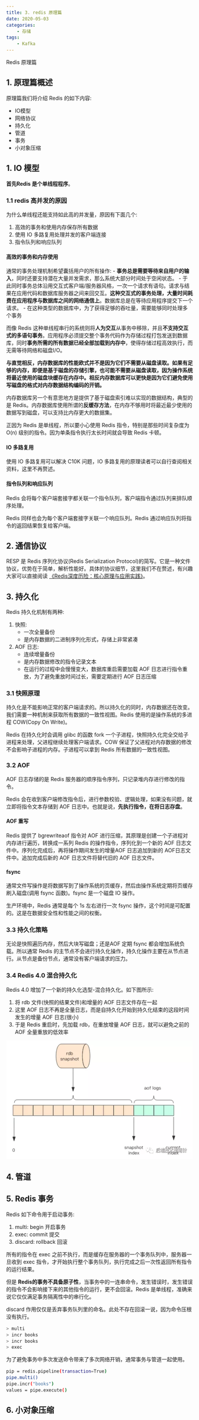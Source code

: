 ```yaml
---
title: 3. redis 原理篇
date: 2020-05-03
categories:
    - 存储
tags:
    - Kafka
---
```


Redis 原理篇

<!-- more -->

## 1. 原理篇概述
原理篇我们将介绍 Redis 的如下内容:
- IO模型
- 网络协议
- 持久化
- 管道
- 事务
- 小对象压缩

## 1. IO 模型
**首先Redis 是个单线程程序**。

### 1.1 redis 高并发的原因
为什么单线程还能支持如此高的并发量，原因有下面几个:
1. 高效的事务和使用内存保存所有数据
2. 使用 IO 多路复用处理并发的客户端连接
3. 指令队列和响应队列

#### 高效的事务和内存使用
通常的事务处理机制希望囊括用户的所有操作:
    - **事务总是需要等待来自用户的输入**，同时还要支持潜在大量并发需求，那么系统大部分时间处于空闲状态。
    - 于此同时事务总体沿用交互式客户端/服务器风格，一次一个请求有语句。请求与结果在应用代码和数据库服务器之间来回交互。**这种交互式的事务处理，大量时间耗费在应用程序与数据库之间的网络通信上**。数据库总是在等待应用程序提交下一个请求。
    - 在这种类型的数据库中，为了获得足够的吞吐量，需要能够同时处理多个事务

而像 Redis 这种单线程串行的系统则将**人为交互**从事务中移除，并且**不支持交互式的多语句事务**。应用程序必须提交整个事务代码作为存储过程打包发送到数据库，同时**事务所需的所有数据已经全部加载到内存中**，使得存储过程高效执行，而无需等待网络和磁盘I/O。

**与直觉相反，内存数据库的性能欧式并不是因为它们不需要从磁盘读取。如果有足够的内存，即便是基于磁盘的存储引擎，也可能不需要从磁盘读取，因为操作系统将最近使用的磁盘块缓存在内存中。相反内存数据库可以更快是因为它们避免使用写磁盘的格式对内存数据结构编码的开销。**

内存数据库另一个有意思地方是提供了基于磁盘索引难以实现的数据结构，典型的是 Redis。内存数据库使用所谓的**反缓存方法**，在内存不够用时将最近最少使用的数据写到磁盘，可以支持比内存更大的数据集。

正因为 Redis 是单线程，所以要小心使用 Redis 指令，特别是那些时间复杂度为 O(n) 级别的指令。因为单条指令执行太长时间就会导致 Redis 卡顿。

#### IO 多路复用
使用 IO 多路复用可以解决 C10K 问题，IO 多路复用的原理读者可以自行查阅相关资料，这里不再赘述。

#### 指令队列和响应队列
Redis 会将每个客户端套接字都关联一个指令队列，客户端指令通过队列来排队顺序处理。

Redis 同样也会为每个客户端套接字关联一个响应队列。Redis 通过响应队列将指令的返回结果恢复给客户端。

## 2. 通信协议
RESP 是 Redis 序列化协议(Redis Serialization Protocol)的简写。它是一种文件协议，优势在于简单，解析性能好。具体的协议细节，这里我们不在赘述，有兴趣大家可以直接阅读 [《Redis深度历险：核心原理与应用实践》](https://book.douban.com/subject/30386804/)。

## 3. 持久化
Redis 持久化机制有两种:
1. 快照: 
    - 一次全量备份
    - 是内存数据的二进制序列化形式，存储上非常紧凑
2. AOF 日志:
    - 连续增量备份
    - 是内存数据修改的指令记录文本
    - 在运行的过程中会慢慢变大，数据库重启需要加载 AOF 日志进行指令重放，为了避免重放时间过长，需要定期进行 AOF 日志压缩

### 3.1 快照原理
持久化是不能影响正常的客户端请求的。所以持久化的同时，内存数据还在改变。我们需要一种机制来获取所有数据的一致性视图。Redis 使用的是操作系统的多进程 COW(Copy On Write)。

Redis 在持久化时会调用 glibc 的函数 fork 一个子进程，快照持久化完全交给子进程来处理，父进程继续处理客户端请求。COW 保证了父进程对内存数据的修改不会影响子进程的内存。子进程可以拿到 Redis 所有数据的一致性视图。

### 3.2 AOF
AOF 日志存储的是 Redis 服务器的顺序指令序列，只记录堆内存进行修改的指令。

Redis 会在收到客户端修改指令后，进行参数校验、逻辑处理，如果没有问题，就立即将指令文本存储到 AOF 日志中。也就是说，**先执行指令，在将日志存盘**。

#### AOF 重写
Redis 提供了 bgrewriteaof 指令对 AOF 进行压缩，其原理是创建一个子进程对内存进行遍历，转换成一系列 Redis 的操作指令，序列化到一个新的 AOF 日志文件中。序列化完成后，再将操作期间发生的增量AOF 日志追加到新的 AOF日志文件中。追加完成后新的 AOF 日志文件将替代旧的 AOF 日志文件。

#### fsync 
通常文件写操作是将数据写到了操作系统的页缓存，然后由操作系统定期将页缓存刷入磁盘(调用 fsync 函数)。fsync 是一个磁盘 IO 操作。

生产环境中，Redis 通常是每个 1s 左右进行一次 fsync 操作，这个时间是可配置的。这是在数据安全性和性能之间的权衡。

### 3.3 持久化策略
无论是快照遍历内存，然后大块写磁盘；还是AOF 定期 fsync 都会增加系统负载。所以通常 Redis 的主节点不会进行持久化操作，持久化操作主要在从节点进行。从节点是备份节点，通常没有客户端请求的压力。

### 3.4 Redis 4.0 混合持久化
Redis 4.0 增加了一个新的持久化选型-混合持久化。如下图所示:
1. 将 rdb 文件(快照的结果文件)和增量的 AOF 日志文件存在一起
2. 这里 AOF 日志不再是全量日志，而是自持久化开始到持久化结束的这段时间发生的增量 AOF 日志(很小)
3. 于是 Redis 重启时，先加载 rdb，在重放增量 AOF 日志，就可以避免之前的 AOF 全量重放的低效率

![混合持久化](/images/redis/rdb_aof.png)

## 4. 管道

## 5. Redis 事务
Redis 如下命令用于启动事务:
1. multi: begin 开启事务
2. exec: commit 提交
3. discard: rollback 回滚

所有的指令在 exec 之前不执行，而是缓存在服务器的一个事务队列中，服务器一旦收到 exec 指令，才开始执行整个事务队列，执行完成之后一次性返回所有指令的运行结果。

但是 **Redis的事务不具备原子性**，当事务中的一连串命令，发生错误时，发生错误的指令不会影响接下来的其他指令的运行，更不会回滚。Redis 是单线程，准确来说它仅仅满足事务隔离性中的串行化。

discard 作用仅仅是丢弃事务队列里的命名。此处不存在回滚一说，因为命令压根没有执行。

```bash
> multi
> incr books
> incr books
> exec
```

为了避免事务中多次发送命令带来了多次网络开销，通常事务与管道一起使用。

```bash
pip = redis.pipeline(transaction=True)
pipe.multi()
pipe.incr("books")
values = pipe.execute()
```

## 6. 小对象压缩
